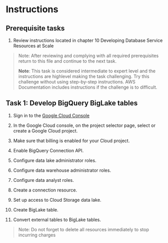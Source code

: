 # Instructions

## Prerequisite tasks

1. Review instructions located in chapter 10 Developing Database Service Resources at Scale
> Note: After reviewing and complying with all required prerequisites return to this file and continue to the next task.
> 
> **Note**: This task is considered intermediate to expert level and the instructions are highlevel making the task challenging. Try this challenge without using step-by-step instructions. AWS Documentation includes instructions if the challenge is to difficult.

## Task 1: Develop BigQuery BigLake tables

1.	Sign in to the [Google Cloud Console](https://console.cloud.google.com/)

3.	In the Google Cloud console, on the project selector page, select or create a Google Cloud project.

5.	Make sure that billing is enabled for your Cloud project.

7.	Enable BigQuery Connection API.

9.	Configure data lake administrator roles.

11.	Configure data warehouse administrator roles.

13.	Configure data analyst roles.

15.	Create a connection resource.

17.	Set up access to Cloud Storage data lake.

19.	Create BigLake table.

21.	Convert external tables to BigLake tables.

> Note: Do not forget to delete all resources immediately to stop incurring charges
